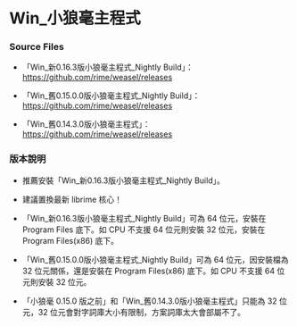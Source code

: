 # Win_小狼毫主程式

### Source Files

- 「Win_新0.16.3版小狼毫主程式_Nightly Build」：https://github.com/rime/weasel/releases

- 「Win_舊0.15.0.0版小狼毫主程式_Nightly Build」：https://github.com/rime/weasel/releases

- 「Win_舊0.14.3.0版小狼毫主程式」：https://github.com/rime/weasel/releases

### 版本說明

- 推薦安裝「Win_新0.16.3版小狼毫主程式_Nightly Build」。

- 建議置換最新 librime 核心！

- 「Win_新0.16.3版小狼毫主程式_Nightly Build」可為 64 位元，安裝在 Program Files 底下。如 CPU 不支援 64 位元則安裝 32 位元，安裝在 Program Files(x86) 底下。

- 「Win_舊0.15.0.0版小狼毫主程式_Nightly Build」可為 64 位元，因安裝檔為 32 位元關係，還是安裝在 Program Files(x86) 底下。如 CPU 不支援 64 位元則安裝 32 位元。

- 「小狼毫 0.15.0 版之前」和「Win_舊0.14.3.0版小狼毫主程式」只能為 32 位元，32 位元會對字詞庫大小有限制，方案詞庫太大會部屬不了。


